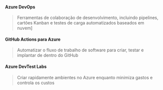 #### **Azure DevOps**
> Ferramentas de colaboração de desenvolvimento, incluindo pipelines, cartões Kanban e testes de carga automatizados baseados em nuvem]

#### **GitHub Actions para Azure**
> Automatizar o fluxo de trabalho de software para criar, testar e implantar de dentro do GitHub

#### **Azure DevTest Labs**
> Criar rapidamente ambientes no Azure enquanto minimiza gastos e controla os custos